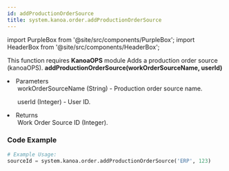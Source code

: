 ```yaml
---
id: addProductionOrderSource
title: system.kanoa.order.addProductionOrderSource
---
```


import PurpleBox from '@site/src/components/PurpleBox';
import HeaderBox from '@site/src/components/HeaderBox';

<PurpleBox>This function requires <b>KanoaOPS</b> module</PurpleBox>
<HeaderBox header="Description">Adds a production order source (kanoaOPS).</HeaderBox>
<HeaderBox header="Syntax">
    <b>addProductionOrderSource(workOrderSourceName, userId)</b>
    <li>Parameters <br />
        <ul>workOrderSourceName (String) - Production order source name.</ul>
        <ul>userId (Integer) - User ID.</ul>
    </li>
    <li>Returns <br />
        <ul>Work Order Source ID (Integer).</ul>
    </li>
</HeaderBox>

### Code Example

```python
# Example Usage:
sourceId = system.kanoa.order.addProductionOrderSource('ERP', 123)
